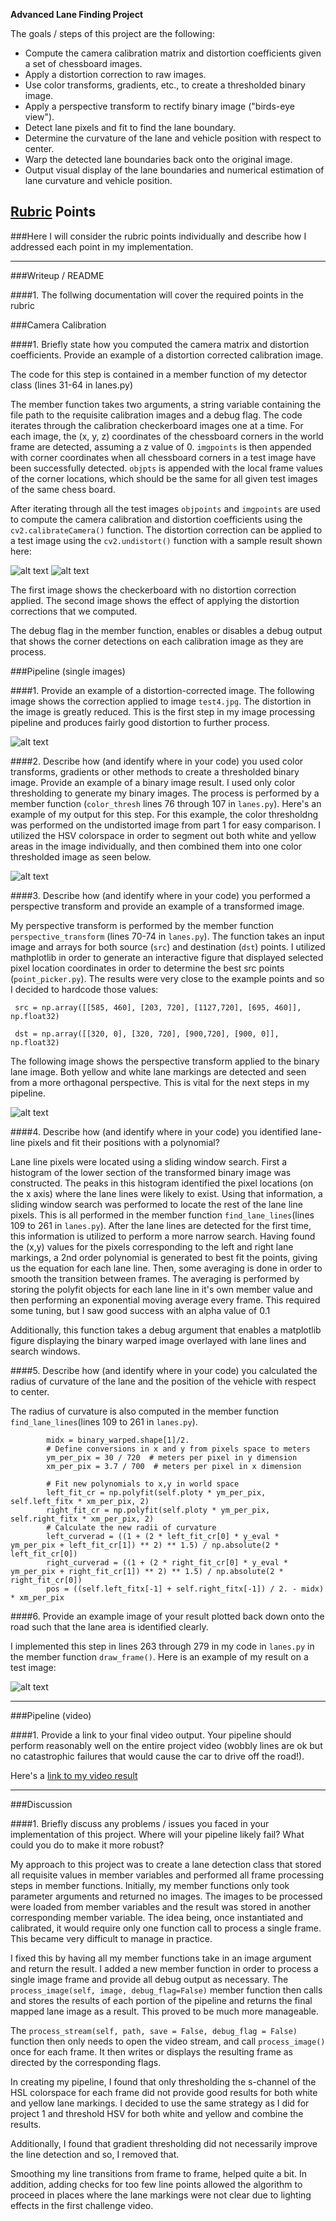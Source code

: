 

**Advanced Lane Finding Project**

The goals / steps of this project are the following:

* Compute the camera calibration matrix and distortion coefficients given a set of chessboard images.
* Apply a distortion correction to raw images.
* Use color transforms, gradients, etc., to create a thresholded binary image.
* Apply a perspective transform to rectify binary image ("birds-eye view").
* Detect lane pixels and fit to find the lane boundary.
* Determine the curvature of the lane and vehicle position with respect to center.
* Warp the detected lane boundaries back onto the original image.
* Output visual display of the lane boundaries and numerical estimation of lane curvature and vehicle position.

[//]: # (Image References)

[image1]: ./output_images/original.jpg "Original"
[image2]: ./output_images/undistorted.jpg "Undistorted"
[image3]: ./output_images/undistorted_lanes.jpg "Undistorted Example"
[image4]: ./output_images/original_lanes.jpg "Original Lanes w/ distortion removed"
[image5]: ./output_images/binary_lanes.jpg "Binary"
[image6]: ./output_images/warped_lanes.jpg "Perspctive Shift"
[image7]: ./examples/color_fit_lines.jpg "Fit Visual"
[image8]: ./output_images/final_lanes.jpg "Output"
[video1]: ./result.mp4 "Video"

## [Rubric](https://review.udacity.com/#!/rubrics/571/view) Points
###Here I will consider the rubric points individually and describe how I addressed each point in my implementation.  

---
###Writeup / README

####1. The follwing documentation will cover the required points in the rubric


###Camera Calibration

####1. Briefly state how you computed the camera matrix and distortion coefficients. Provide an example of a distortion corrected calibration image.

The code for this step is contained in a member function of my detector class (lines 31-64 in lanes.py)  

The member function takes two arguments, a string variable containing the file path to the requisite calibration images and a debug flag. The code iterates through the calibration checkerboard images one at a time. For each image, the (x, y, z) coordinates of the chessboard corners in the world frame are detected, assuming a z value of 0. `imgpoints` is then appended with corner coordinates when all chessboard corners in a test image have been successfully detected. `objpts` is appended with the local frame values of the corner locations, which should be the same for all given test images of the same chess board.    

After iterating through all the test images `objpoints` and `imgpoints` are used to compute the camera calibration and distortion coefficients using the `cv2.calibrateCamera()` function.  The distortion correction can be applied to a test image using the `cv2.undistort()` function with a sample result shown here: 

![alt text][image1]
![alt text][image2]

The first image shows the checkerboard with no distortion correction applied. The second image shows the effect of applying the distortion corrections that we computed.

The debug flag in the member function, enables or disables a debug output that shows the corner detections on each calibration image as they are process.

###Pipeline (single images)

####1. Provide an example of a distortion-corrected image.
The following image shows the correction applied to image `test4.jpg`. The distortion in the image is greatly reduced. This is the first step in my image processing pipeline and produces fairly good distortion to further process. 

![alt text][image4]

####2. Describe how (and identify where in your code) you used color transforms, gradients or other methods to create a thresholded binary image.  Provide an example of a binary image result.
I used only color thresholding to generate my binary images. The process is performed by a member function (`color_thresh` lines 76 through 107 in `lanes.py`).  Here's an example of my output for this step. For this example, the color thresholdng was performed on the undistorted image from part 1 for easy comparison. I utilized the HSV colorspace in order to segment out both white and yellow areas in the image individually, and then combined them into one color thresholded image as seen below.

![alt text][image5]

####3. Describe how (and identify where in your code) you performed a perspective transform and provide an example of a transformed image.

My perspective transform is performed by the member function `perspective_transform` (lines 70-74 in `lanes.py`).  The function takes an input image and arrays for both source (`src`) and destination (`dst`) points.  I utilized mathplotlib in order to generate an interactive figure that displayed selected pixel location coordinates in order to determine the best src points (`point_picker.py`). The results were very close to the example points and so I decided to hardcode those values:

``` src = np.array([[585, 460], [203, 720], [1127,720], [695, 460]], np.float32)```

``` dst = np.array([[320, 0], [320, 720], [900,720], [900, 0]], np.float32)```

The following image shows the perspective transform applied to the binary lane image. Both yellow and white lane markings are detected and seen from a more orthagonal perspective. This is vital for the next steps in my pipeline.

![alt text][image6]

####4. Describe how (and identify where in your code) you identified lane-line pixels and fit their positions with a polynomial?

Lane line pixels were located using a sliding window search. First a histogram of the lower section of the transformed binary image was constructed. The peaks in this histogram identified the pixel locations (on the x axis) where the lane lines were likely to exist. Using that information, a sliding window search was performed to locate the rest of the lane line pixels. This is all performed in the member function `find_lane_lines`(lines 109 to 261 in `lanes.py`). After the lane lines are detected for the first time, this information is utilized to perform a more narrow search. Having found the (x,y) values for the pixels corresponding to the left and right lane markings, a 2nd order polynomial is generated to best fit the points, giving us the equation for each lane line. Then, some averaging is done in order to smooth the transition between frames. The averaging is performed by storing the polyfit objects for each lane line in it's own member value and then performing an exponential moving average every frame. This required some tuning, but I saw good success with an alpha value of 0.1

Additionally, this function takes a debug argument that enables a matplotlib figure displaying the binary warped image overlayed with lane lines and search windows. 

####5. Describe how (and identify where in your code) you calculated the radius of curvature of the lane and the position of the vehicle with respect to center.

The radius of curvature is also computed in the member function `find_lane_lines`(lines 109 to 261 in `lanes.py`). 

```     y_eval = np.max(self.ploty)
        midx = binary_warped.shape[1]/2.
        # Define conversions in x and y from pixels space to meters
        ym_per_pix = 30 / 720  # meters per pixel in y dimension
        xm_per_pix = 3.7 / 700  # meters per pixel in x dimension

        # Fit new polynomials to x,y in world space
        left_fit_cr = np.polyfit(self.ploty * ym_per_pix, self.left_fitx * xm_per_pix, 2)
        right_fit_cr = np.polyfit(self.ploty * ym_per_pix, self.right_fitx * xm_per_pix, 2)
        # Calculate the new radii of curvature
        left_curverad = ((1 + (2 * left_fit_cr[0] * y_eval * ym_per_pix + left_fit_cr[1]) ** 2) ** 1.5) / np.absolute(2 * left_fit_cr[0])
        right_curverad = ((1 + (2 * right_fit_cr[0] * y_eval * ym_per_pix + right_fit_cr[1]) ** 2) ** 1.5) / np.absolute(2 * right_fit_cr[0])
        pos = ((self.left_fitx[-1] + self.right_fitx[-1]) / 2. - midx) * xm_per_pix
```

####6. Provide an example image of your result plotted back down onto the road such that the lane area is identified clearly.

I implemented this step in lines 263 through 279 in my code in `lanes.py` in the member function `draw_frame()`.  Here is an example of my result on a test image:

![alt text][image8]

---

###Pipeline (video)

####1. Provide a link to your final video output.  Your pipeline should perform reasonably well on the entire project video (wobbly lines are ok but no catastrophic failures that would cause the car to drive off the road!).

Here's a [link to my video result](https://www.youtube.com/watch?v=cepVrG4FTuU&feature=youtu.be)

---

###Discussion

####1. Briefly discuss any problems / issues you faced in your implementation of this project.  Where will your pipeline likely fail?  What could you do to make it more robust?

My approach to this project was to create a lane detection class that stored all requisite values in member variables and performed all frame processing steps in member functions. Initially, my member functions only took parameter arguments and returned no images. The images to be processed were loaded from member variables and the result was stored in another corresponding member variable. The idea being, once instantiated and calibrated, it would require only one function call to process a single frame. This became very difficult to manage in practice. 

I fixed this by having all my member functions take in an image argument and return the result. I added a new member function in order to process a single image frame and provide all debug output as necessary. The `process_image(self, image, debug_flag=False)` member function then calls and stores the results of each portion of the pipeline and returns the final mapped lane image as a result. This proved to be much more manageable.

The `process_stream(self, path, save = False, debug_flag = False)` function then only needs to open the video stream, and call `process_image()` once for each frame. It then writes or displays the resulting frame as directed by the corresponding flags.

In creating my pipeline, I found that only thresholding the s-channel of the HSL colorspace for each frame did not provide good results for both white and yellow lane markings. I decided to use the same strategy as I did for project 1 and threshold HSV for both white and yellow and combine the results. 

Additionally, I found that gradient thresholding did not necessarily improve the line detection and so, I removed that.
 
Smoothing my line transitions from frame to frame, helped quite a bit. In addition, adding checks for too few line points allowed the algorithm to proceed in places where the lane markings were not clear due to lighting effects in the first challenge video.